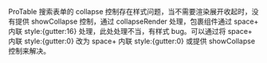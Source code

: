 ProTable 搜索表单的 collapse 控制存在样式问题，当不需要渲染展开收起时，没有提供 showCollapse 控制，通过 collapseRender 处理，包裹组件通过 space+ 内联 style:{gutter:16} 处理，此处处理不当，有样式 bug。可以通过将 space+ 内联 style:{gutter:0} 改为 space+ 内联 style:{gutter:0} 或提供 showCollapse 控制来解决。
